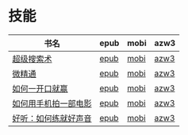 # 技能

| 书名 | epub | mobi | azw3 |
| --- | --- | --- | --- |
| [超级搜索术](http://ct.dalanmei.com/f/31084289-571731820-6eb615) | [epub](http://ct.dalanmei.com/f/31084289-571731820-6eb615) | [mobi](http://ct.dalanmei.com/f/31084289-572059611-e98cbc) | [azw3](http://ct.dalanmei.com/f/31084289-572084765-68d7c0) |
| [微精通](http://ct.dalanmei.com/f/31084289-571710755-9b842e) | [epub](http://ct.dalanmei.com/f/31084289-571710755-9b842e) | [mobi](http://ct.dalanmei.com/f/31084289-572114895-0feb4c) | [azw3](http://ct.dalanmei.com/f/31084289-572134754-8d6cab) |
| [如何一开口就赢](http://ct.dalanmei.com/f/31084289-571652492-720984) | [epub](http://ct.dalanmei.com/f/31084289-571652492-720984) | [mobi](http://ct.dalanmei.com/f/31084289-572117507-b044ce) | [azw3](http://ct.dalanmei.com/f/31084289-572179959-1c8842) |
| [如何用手机拍一部电影](http://ct.dalanmei.com/f/31084289-571642820-b0d1e8) | [epub](http://ct.dalanmei.com/f/31084289-571642820-b0d1e8) | [mobi](http://ct.dalanmei.com/f/31084289-572120443-0e25ea) | [azw3](http://ct.dalanmei.com/f/31084289-572180752-536cf2) |
| [好听：如何练就好声音](http://ct.dalanmei.com/f/31084289-571551863-b4a659) | [epub](http://ct.dalanmei.com/f/31084289-571551863-b4a659) | [mobi](http://ct.dalanmei.com/f/31084289-571878960-741595) | [azw3](http://ct.dalanmei.com/f/31084289-572202444-c5adf9) |
